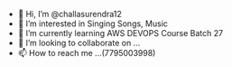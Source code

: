 - 👋 Hi, I’m @challasurendra12
- 👀 I’m interested in Singing Songs, Music
- 🌱 I’m currently learning AWS DEVOPS Course Batch 27
- 💞️ I’m looking to collaborate on ...
- 📫 How to reach me ...(7795003998)

<!---
challasurendra12/challasurendra12 is a ✨ special ✨ repository because its `README.md` (this file) appears on your GitHub profile.
You can click the Preview link to take a look at your changes.
--->
